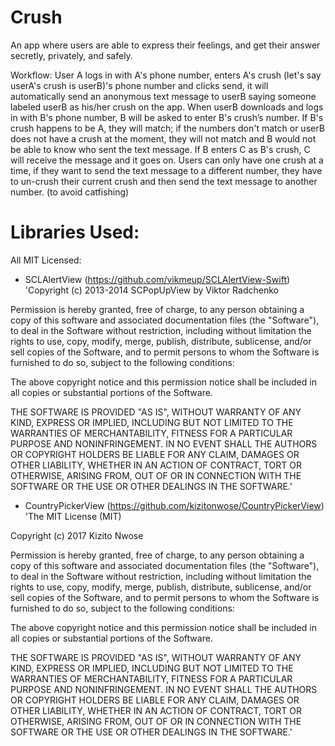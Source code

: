 # Crush

An app where users are able to express their feelings, and get their answer secretly, privately, and safely. 

Workflow: User A logs in with A's phone number, enters A's crush (let's say userA's crush is userB)'s phone number and clicks send, it will automatically send an anonymous text message to userB saying someone labeled userB as his/her crush on the app. When userB downloads and logs in with B's phone number, B will be asked to enter B's crush’s number. If B's crush happens to be A, they will match; if the numbers don't match or userB does not have a crush at the moment, they will not match and B would not be able to know who sent the text message. If B enters C as B's crush, C will receive the message and it goes on. 
Users can only have one crush at a time, if they want to send the text message to a different number, they have to un-crush their current crush and then send the text message to another number. (to avoid catfishing)


# Libraries Used:
All MIT Licensed:
- SCLAlertView (https://github.com/vikmeup/SCLAlertView-Swift)
'Copyright (c) 2013-2014 SCPopUpView by Viktor Radchenko

Permission is hereby granted, free of charge, to any person obtaining a copy
of this software and associated documentation files (the "Software"), to deal
in the Software without restriction, including without limitation the rights
to use, copy, modify, merge, publish, distribute, sublicense, and/or sell
copies of the Software, and to permit persons to whom the Software is
furnished to do so, subject to the following conditions:

The above copyright notice and this permission notice shall be included in
all copies or substantial portions of the Software.

THE SOFTWARE IS PROVIDED "AS IS", WITHOUT WARRANTY OF ANY KIND, EXPRESS OR
IMPLIED, INCLUDING BUT NOT LIMITED TO THE WARRANTIES OF MERCHANTABILITY,
FITNESS FOR A PARTICULAR PURPOSE AND NONINFRINGEMENT. IN NO EVENT SHALL THE
AUTHORS OR COPYRIGHT HOLDERS BE LIABLE FOR ANY CLAIM, DAMAGES OR OTHER
LIABILITY, WHETHER IN AN ACTION OF CONTRACT, TORT OR OTHERWISE, ARISING FROM,
OUT OF OR IN CONNECTION WITH THE SOFTWARE OR THE USE OR OTHER DEALINGS IN
THE SOFTWARE.'

- CountryPickerView (https://github.com/kizitonwose/CountryPickerView)
'The MIT License (MIT)

Copyright (c) 2017 Kizito Nwose

Permission is hereby granted, free of charge, to any person obtaining a copy of this software and associated documentation files (the "Software"), to deal in the Software without restriction, including without limitation the rights to use, copy, modify, merge, publish, distribute, sublicense, and/or sell copies of the Software, and to permit persons to whom the Software is furnished to do so, subject to the following conditions:

The above copyright notice and this permission notice shall be included in all copies or substantial portions of the Software.

THE SOFTWARE IS PROVIDED "AS IS", WITHOUT WARRANTY OF ANY KIND, EXPRESS OR IMPLIED, INCLUDING BUT NOT LIMITED TO THE WARRANTIES OF MERCHANTABILITY, FITNESS FOR A PARTICULAR PURPOSE AND NONINFRINGEMENT. IN NO EVENT SHALL THE AUTHORS OR COPYRIGHT HOLDERS BE LIABLE FOR ANY CLAIM, DAMAGES OR OTHER LIABILITY, WHETHER IN AN ACTION OF CONTRACT, TORT OR OTHERWISE, ARISING FROM, OUT OF OR IN CONNECTION WITH THE SOFTWARE OR THE USE OR OTHER DEALINGS IN THE SOFTWARE.'
